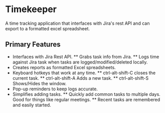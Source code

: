 # Timekeeper
A time tracking application that interfaces with Jira's rest API and can export to a formatted excel spreadsheet.

## Primary Features
* Interfaces with Jira Rest API.
	** Grabs task info from Jira.
	** Logs time against Jira task when tasks are logged/modified/deleted locally.
* Creates reports as formatted Excel spreadsheets.
* Keyboard hotkeys that work at any time.
	** ctrl-alt-shift-C closes the current task.
	** ctrl-alt-shift-A Adds a new task.
	** ctrl-alt-shift-S Shows/Hides the window.
* Pop-up reminders to keep logs accurate.
* Simplifies adding tasks.
	** Quickly add common tasks to multiple days. Good for things like regular meetings.
	** Recent tasks are remembered and easily started.
